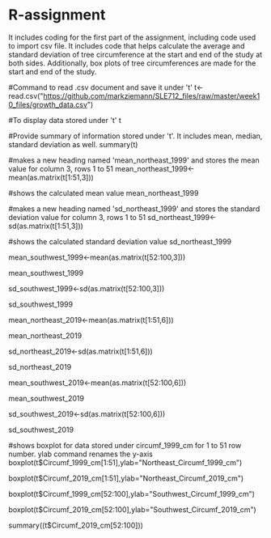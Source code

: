 # R-assignment
It includes coding for the first part of the assignment, including code used to import csv file.
It includes code that helps calculate the average and standard deviation of tree circumference at the start and end of the study at both sides. Additionally, box plots of tree circumferences are made for the start and end of the study.

#Command to read .csv document and save it under 't'
t<-read.csv("https://github.com/markziemann/SLE712_files/raw/master/week10_files/growth_data.csv")

#To display data stored under 't'
t

#Provide summary of information stored under 't'. It includes mean, median, standard deviation as well.
summary(t)

#makes a new heading named 'mean_northeast_1999' and stores the mean value for column 3, rows 1 to 51
mean_northeast_1999<-mean(as.matrix(t[1:51,3]))

#shows the calculated mean value
mean_northeast_1999

#makes a new heading named 'sd_northeast_1999' and stores the standard deviation value for column 3, rows 1 to 51
sd_northeast_1999<-sd(as.matrix(t[1:51,3]))

#shows the calculated standard deviation value
sd_northeast_1999

mean_southwest_1999<-mean(as.matrix(t[52:100,3]))

mean_southwest_1999

sd_southwest_1999<-sd(as.matrix(t[52:100,3]))

sd_southwest_1999

mean_northeast_2019<-mean(as.matrix(t[1:51,6]))

mean_northeast_2019

sd_northeast_2019<-sd(as.matrix(t[1:51,6]))

sd_northeast_2019

mean_southwest_2019<-mean(as.matrix(t[52:100,6]))    

mean_southwest_2019

sd_southwest_2019<-sd(as.matrix(t[52:100,6]))

sd_southwest_2019

#shows boxplot for data stored under circumf_1999_cm for 1 to 51 row number. ylab command renames the y-axis
boxplot(t$Circumf_1999_cm[1:51],ylab="Northeast_Circumf_1999_cm")

boxplot(t$Circumf_2019_cm[1:51],ylab="Northeast_Circumf_2019_cm")

boxplot(t$Circumf_1999_cm[52:100],ylab="Southwest_Circumf_1999_cm")

boxplot(t$Circumf_2019_cm[52:100],ylab="Southwest_Circumf_2019_cm")

summary((t$Circumf_2019_cm[52:100]))

